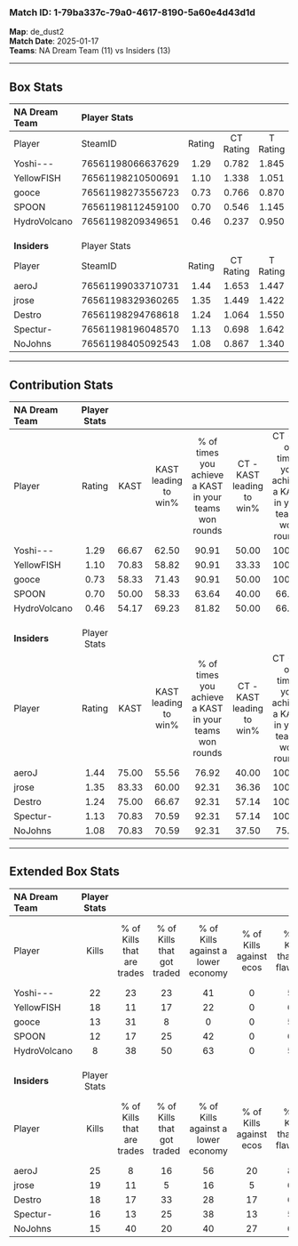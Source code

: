 ### Match ID: 1-79ba337c-79a0-4617-8190-5a60e4d43d1d  
**Map**: de_dust2  
**Match Date**: 2025-01-17  
**Teams**: NA Dream Team (11) vs Insiders (13)  

---  

## Box Stats  

| **NA Dream Team** | Player Stats      |        |           |          |       |       |       |         |        |      |     |
| :- | :- | :-: | :-: | :-: | :-: | :-: | :-: | :-: | :-: | :-: | :-: |
| Player            | SteamID           | Rating | CT Rating | T Rating | KAST  |  ADR  | Kills | Assists | Deaths | K/D  | HS% |
| Yoshi---          | 76561198066637629 |  1.29  |   0.782   |  1.845   | 66.67 | 110.1 |  22   |    5    |   19   | 1.16 | 45  |
| YellowFISH        | 76561198210500691 |  1.10  |   1.338   |  1.051   | 70.83 | 96.1  |  18   |    7    |   21   | 0.86 | 72  |
| gooce             | 76561198273556723 |  0.73  |   0.766   |  0.870   | 58.33 | 45.9  |  13   |    1    |   17   | 0.76 | 46  |
| SPOON             | 76561198112459100 |  0.70  |   0.546   |  1.145   | 50.00 | 76.1  |  12   |    0    |   18   | 0.67 | 66  |
| HydroVolcano      | 76561198209349651 |  0.46  |   0.237   |  0.950   | 54.17 | 43.0  |   8   |    0    |   19   | 0.42 | 37  |
|                   |                   |        |           |          |       |       |       |         |        |      |     |
|                   |                   |        |           |          |       |       |       |         |        |      |     |
|                   |                   |        |           |          |       |       |       |         |        |      |     |
| **Insiders**      | Player Stats      |        |           |          |       |       |       |         |        |      |     |
| Player            | SteamID           | Rating | CT Rating | T Rating | KAST  |  ADR  | Kills | Assists | Deaths | K/D  | HS% |
| aeroJ             | 76561199033710731 |  1.44  |   1.653   |  1.447   | 75.00 | 89.4  |  25   |    5    |   17   | 1.47 | 28  |
| jrose             | 76561198329360265 |  1.35  |   1.449   |  1.422   | 83.33 | 72.6  |  19   |    1    |   11   | 1.73 | 21  |
| Destro            | 76561198294768618 |  1.24  |   1.064   |  1.550   | 75.00 | 102.3 |  18   |    8    |   17   | 1.06 | 50  |
| Spectur-          | 76561198196048570 |  1.13  |   0.698   |  1.642   | 70.83 | 87.3  |  16   |    6    |   15   | 1.07 | 68  |
| NoJohns           | 76561198405092543 |  1.08  |   0.867   |  1.340   | 70.83 | 74.4  |  15   |    8    |   14   | 1.07 | 46  |
---  

## Contribution Stats  

| **NA Dream Team** | Player Stats |       |                      |                                                        |                           |                                                             |                          |                                                            |
| :- | :-: | :-: | :-: | :-: | :-: | :-: | :-: | :-: |
| Player            |    Rating    | KAST  | KAST leading to win% | % of times you achieve a KAST in your teams won rounds | CT - KAST leading to win% | CT - % of times you achieve a KAST in your teams won rounds | T - KAST leading to win% | T - % of times you achieve a KAST in your teams won rounds |
| Yoshi---          |     1.29     | 66.67 |        62.50         |                         90.91                          |           50.00           |                           100.00                            |          70.00           |                           87.50                            |
| YellowFISH        |     1.10     | 70.83 |        58.82         |                         90.91                          |           33.33           |                           100.00                            |          87.50           |                           87.50                            |
| gooce             |     0.73     | 58.33 |        71.43         |                         90.91                          |           50.00           |                           100.00                            |          87.50           |                           87.50                            |
| SPOON             |     0.70     | 50.00 |        58.33         |                         63.64                          |           40.00           |                            66.67                            |          71.43           |                           62.50                            |
| HydroVolcano      |     0.46     | 54.17 |        69.23         |                         81.82                          |           50.00           |                            66.67                            |          77.78           |                           87.50                            |
|                   |              |       |                      |                                                        |                           |                                                             |                          |                                                            |
|                   |              |       |                      |                                                        |                           |                                                             |                          |                                                            |
|                   |              |       |                      |                                                        |                           |                                                             |                          |                                                            |
| **Insiders**      | Player Stats |       |                      |                                                        |                           |                                                             |                          |                                                            |
| Player            |    Rating    | KAST  | KAST leading to win% | % of times you achieve a KAST in your teams won rounds | CT - KAST leading to win% | CT - % of times you achieve a KAST in your teams won rounds | T - KAST leading to win% | T - % of times you achieve a KAST in your teams won rounds |
| aeroJ             |     1.44     | 75.00 |        55.56         |                         76.92                          |           40.00           |                           100.00                            |          75.00           |                           66.67                            |
| jrose             |     1.35     | 83.33 |        60.00         |                         92.31                          |           36.36           |                           100.00                            |          88.89           |                           88.89                            |
| Destro            |     1.24     | 75.00 |        66.67         |                         92.31                          |           57.14           |                           100.00                            |          72.73           |                           88.89                            |
| Spectur-          |     1.13     | 70.83 |        70.59         |                         92.31                          |           57.14           |                           100.00                            |          80.00           |                           88.89                            |
| NoJohns           |     1.08     | 70.83 |        70.59         |                         92.31                          |           37.50           |                            75.00                            |          100.00          |                           100.00                           |
---  

## Extended Box Stats  

| **NA Dream Team** | Player Stats |                            |                            |                                    |                         |                              |                                 |        |                             |                                     |                          |                               |                            |
| :- | :-: | :-: | :-: | :-: | :-: | :-: | :-: | :-: | :-: | :-: | :-: | :-: | :-: |
| Player            |    Kills     | % of Kills that are trades | % of Kills that got traded | % of Kills against a lower economy | % of Kills against ecos | % of Kills that are flawless | % of Kills that are close duels | Deaths | % of Deaths that get traded | % of Deaths against a lower economy | % of Deaths against ecos | % of Deaths that are flawless | % of Deaths that are close |
| Yoshi---          |      22      |             23             |             23             |                 41                 |            0            |              55              |               18                |   19   |              5              |                 21                  |            0             |              68               |             5              |
| YellowFISH        |      18      |             11             |             17             |                 22                 |            0            |              61              |               11                |   21   |             19              |                 24                  |            0             |              62               |             5              |
| gooce             |      13      |             31             |             8              |                 0                  |            0            |              54              |                8                |   17   |             24              |                 29                  |            0             |              88               |             0              |
| SPOON             |      12      |             17             |             25             |                 42                 |            0            |              67              |                0                |   18   |             17              |                 17                  |            0             |              61               |             11             |
| HydroVolcano      |      8       |             38             |             50             |                 63                 |            0            |              50              |               13                |   19   |             32              |                 16                  |            0             |              63               |             11             |
|                   |              |                            |                            |                                    |                         |                              |                                 |        |                             |                                     |                          |                               |                            |
|                   |              |                            |                            |                                    |                         |                              |                                 |        |                             |                                     |                          |                               |                            |
|                   |              |                            |                            |                                    |                         |                              |                                 |        |                             |                                     |                          |                               |                            |
| **Insiders**      | Player Stats |                            |                            |                                    |                         |                              |                                 |        |                             |                                     |                          |                               |                            |
| Player            |    Kills     | % of Kills that are trades | % of Kills that got traded | % of Kills against a lower economy | % of Kills against ecos | % of Kills that are flawless | % of Kills that are close duels | Deaths | % of Deaths that get traded | % of Deaths against a lower economy | % of Deaths against ecos | % of Deaths that are flawless | % of Deaths that are close |
| aeroJ             |      25      |             8              |             16             |                 56                 |           20            |              84              |                0                |   17   |             29              |                 18                  |            6             |              82               |             6              |
| jrose             |      19      |             11             |             5              |                 16                 |            5            |              63              |                5                |   11   |             36              |                 18                  |            0             |              73               |             0              |
| Destro            |      18      |             17             |             33             |                 28                 |           17            |              61              |               11                |   17   |             18              |                 24                  |            6             |              41               |             24             |
| Spectur-          |      16      |             13             |             25             |                 38                 |           13            |              56              |               13                |   15   |             13              |                 20                  |            7             |              27               |             7              |
| NoJohns           |      15      |             40             |             20             |                 40                 |           27            |              67              |                7                |   14   |             14              |                  7                  |            0             |              64               |             14             |
